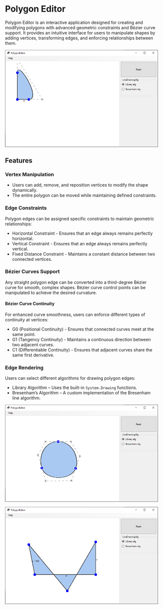 # Polygon Editor

Polygon Editor is an interactive application designed for creating and modifying polygons with 
advanced geometric constraints and Bézier curve support.
It provides an intuitive interface for users to manipulate shapes by adding vertices,
transforming edges, and enforcing relationships between them.

<p align="center">
  <img src="Images/AppImage1.PNG"/>
</p>

## Features

### Vertex Manipulation
- Users can add, remove, and reposition vertices to modify the shape dynamically.
- The entire polygon can be moved while maintaining defined constraints.

### Edge Constraints
Polygon edges can be assigned specific constraints to maintain geometric relationships:
- Horizontal Constraint - Ensures that an edge always remains perfectly horizontal.
- Vertical Constraint - Ensures that an edge always remains perfectly vertical.
- Fixed Distance Constraint - Maintains a constant distance between two connected vertices.

### Bézier Curves Support
Any straight polygon edge can be converted into a third-degree Bézier curve for smooth, complex shapes.
Bézier curve control points can be manipulated to achieve the desired curvature.

#### Bézier Curve Continuity
For enhanced curve smoothness, users can enforce different types of continuity at vertices:

- G0 (Positional Continuity) - Ensures that connected curves meet at the same point.
- G1 (Tangency Continuity) - Maintains a continuous direction between two adjacent curves.
- C1 (Differentiable Continuity) - Ensures that adjacent curves share the same first derivative.

### Edge Rendering
Users can select different algorithms for drawing polygon edges:

- Library Algorithm – Uses the built-in ```System.Drawing``` functions.
- Bresenham’s Algorithm – A custom implementation of the Bresenham line algorithm.

<p align="center">
  <img src="Images/AppImage2.PNG"/>
</p>

<p align="center">
  <img src="Images/AppImage3.PNG"/>
</p>
